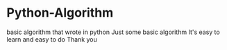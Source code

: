 # Python-Algorithm
basic algorithm that wrote in python
Just some basic algorithm
It's easy to learn and easy to do
Thank you
